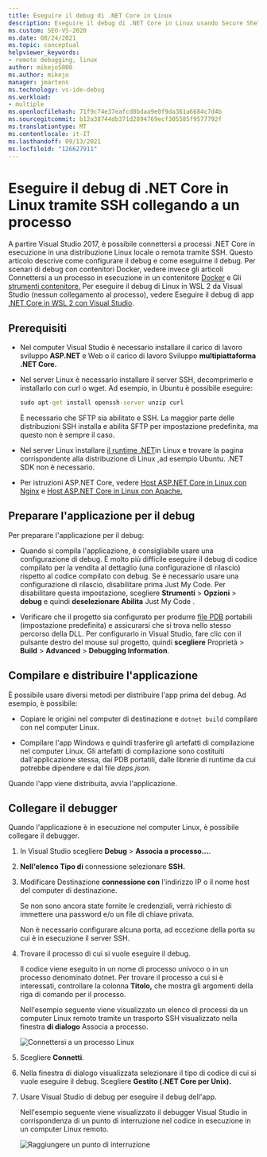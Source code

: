 ```yaml
---
title: Eseguire il debug di .NET Core in Linux
description: Eseguire il debug di .NET Core in Linux usando Secure Shell (SSH) collegando a un processo. Preparare l'app per il debug. Compilare e distribuire l'app. Collegare il debugger.
ms.custom: SEO-VS-2020
ms.date: 08/24/2021
ms.topic: conceptual
helpviewer_keywords:
- remote debugging, linux
author: mikejo5000
ms.author: mikejo
manager: jmartens
ms.technology: vs-ide-debug
ms.workload:
- multiple
ms.openlocfilehash: 71f9c74e37eafcd8bdaa9e0f9da361a6684c7d4b
ms.sourcegitcommit: b12a38744db371d2894769ecf305585f9577792f
ms.translationtype: MT
ms.contentlocale: it-IT
ms.lasthandoff: 09/13/2021
ms.locfileid: "126627911"
---
```

# <a name="debug-net-core-on-linux-using-ssh-by-attaching-to-a-process"></a>Eseguire il debug di .NET Core in Linux tramite SSH collegando a un processo

A partire Visual Studio 2017, è possibile connettersi a processi .NET Core in esecuzione in una distribuzione Linux locale o remota tramite SSH. Questo articolo descrive come configurare il debug e come eseguirne il debug. Per scenari di debug con contenitori Docker, vedere invece gli articoli Connettersi a un processo in esecuzione in un contenitore [Docker](../debugger/attach-to-process-running-in-docker-container.md) e Gli [strumenti contenitore.](../containers/edit-and-refresh.md) Per eseguire il debug di Linux in WSL 2 da Visual Studio (nessun collegamento al processo), vedere Eseguire il debug di app [.NET Core in WSL 2 con Visual Studio](../debugger/debug-dotnet-core-in-wsl-2.md).

## <a name="prerequisites"></a>Prerequisiti

- Nel computer Visual Studio è necessario installare il carico di lavoro sviluppo **ASP.NET** e Web o il carico di lavoro Sviluppo **multipiattaforma .NET Core.**

- Nel server Linux è necessario installare il server SSH, decomprimerlo e installarlo con curl o wget. Ad esempio, in Ubuntu è possibile eseguire:

  ``` cmd
  sudo apt-get install openssh-server unzip curl
  ```

  È necessario che SFTP sia abilitato e SSH. La maggior parte delle distribuzioni SSH installa e abilita SFTP per impostazione predefinita, ma questo non è sempre il caso.

- Nel server Linux installare [il runtime .NET](/dotnet/core/install/linux)in Linux e trovare la pagina corrispondente alla distribuzione di Linux ,ad esempio Ubuntu. .NET SDK non è necessario.

- Per istruzioni ASP.NET Core, vedere [Host ASP.NET Core in Linux con Nginx](/aspnet/core/host-and-deploy/linux-nginx) e [Host ASP.NET Core in Linux con Apache.](/aspnet/core/host-and-deploy/linux-apache)

## <a name="prepare-your-application-for-debugging"></a>Preparare l'applicazione per il debug

Per preparare l'applicazione per il debug:

- Quando si compila l'applicazione, è consigliabile usare una configurazione di debug. È molto più difficile eseguire il debug di codice compilato per la vendita al dettaglio (una configurazione di rilascio) rispetto al codice compilato con debug. Se è necessario usare una configurazione di rilascio, disabilitare prima Just My Code. Per disabilitare questa impostazione, scegliere **Strumenti**  >  **Opzioni**  >  **debug** e quindi **deselezionare Abilita** Just My Code .

- Verificare che il progetto sia configurato per produrre [file PDB](https://github.com/OmniSharp/omnisharp-vscode/wiki/Portable-PDBs) portabili (impostazione predefinita) e assicurarsi che si trova nello stesso percorso della DLL. Per configurarlo in Visual Studio, fare clic con il pulsante destro del mouse sul progetto, quindi **scegliere** Proprietà  >  **Build**  >  **Advanced**  >  **Debugging Information**.

## <a name="build-and-deploy-the-application"></a>Compilare e distribuire l'applicazione

È possibile usare diversi metodi per distribuire l'app prima del debug. Ad esempio, è possibile:

- Copiare le origini nel computer di destinazione e ```dotnet build``` compilare con nel computer Linux.

- Compilare l'app Windows e quindi trasferire gli artefatti di compilazione nel computer Linux. Gli artefatti di compilazione sono costituiti dall'applicazione stessa, dai PDB portatili, dalle librerie di runtime da cui potrebbe dipendere e dal file *deps.json.*

Quando l'app viene distribuita, avvia l'applicazione.

## <a name="attach-the-debugger"></a>Collegare il debugger

Quando l'applicazione è in esecuzione nel computer Linux, è possibile collegare il debugger.

1. In Visual Studio scegliere **Debug**  >  **Associa a processo...**.

1. **Nell'elenco Tipo di** connessione selezionare **SSH.**

1. Modificare Destinazione **connessione con** l'indirizzo IP o il nome host del computer di destinazione.

   Se non sono ancora state fornite le credenziali, verrà richiesto di immettere una password e/o un file di chiave privata.

   Non è necessario configurare alcuna porta, ad eccezione della porta su cui è in esecuzione il server SSH.

1. Trovare il processo di cui si vuole eseguire il debug.

   Il codice viene eseguito in un nome di processo univoco o in un processo denominato dotnet. Per trovare il processo a cui si è interessati, controllare la colonna **Titolo,** che mostra gli argomenti della riga di comando per il processo.

   Nell'esempio seguente viene visualizzato un elenco di processi da un computer Linux remoto tramite un trasporto SSH visualizzato nella finestra **di dialogo** Associa a processo.

   ![Connettersi a un processo Linux](media/remote-debug-linux-over-ssh-attach.png)

1. Scegliere **Connetti**.

1. Nella finestra di dialogo visualizzata selezionare il tipo di codice di cui si vuole eseguire il debug. Scegliere **Gestito (.NET Core per Unix).**

1. Usare Visual Studio di debug per eseguire il debug dell'app.

   Nell'esempio seguente viene visualizzato il debugger Visual Studio in corrispondenza di un punto di interruzione nel codice in esecuzione in un computer Linux remoto.

   ![Raggiungere un punto di interruzione](media/remote-debug-linux-over-ssh-hit-breakpoint.png)